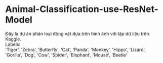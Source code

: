 # Animal-Classification-use-ResNet-Model

Đây là dự án phân loại động vật dựa trên hình ảnh với tập dữ liệu trên Kaggle.  
Labels:  
    'Tiger', 'Zebra', 'Butterfly', 'Cat', 'Panda', 'Monkey', 'Hippo', 'Lizard',  
    'Gorilla', 'Dog', 'Cow', 'Spider', 'Elephant', 'Mouse', 'Beetle'


